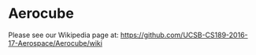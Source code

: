 # Aerocube

Please see our Wikipedia page at: <https://github.com/UCSB-CS189-2016-17-Aerospace/Aerocube/wiki>
